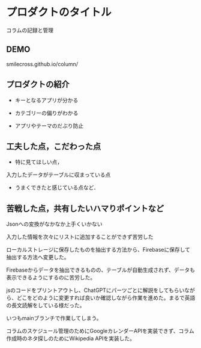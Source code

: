 # プロダクトのタイトル

コラムの記録と管理

## DEMO

smilecross.github.io/column/


## プロダクトの紹介

- キーとなるアプリが分かる

- カテゴリーの偏りがわかる

- アプリやテーマのだぶり防止

## 工夫した点，こだわった点

- 特に見てほしい点，

入力したデータがテーブルに収まっている点

- うまくできたと感じている点など．

## 苦戦した点，共有したいハマりポイントなど

Jsonへの変換がなかなか上手くいかない

入力した情報を次々にリストに追加することができず苦労した

ローカルストレージに保存したものを抽出する方法から、Firebaseに保存して抽出する方法へ変更した。

Firebaseからデータを抽出できるものの、テーブルが自動生成されず、データも表示できるようにするのに苦労した。

jsのコードをプリントアウトし、ChatGPTにパーツごとに解説をしてもらいながら、どこをどのように変更すれば良いか確認しながら作業を進めた。まるで英語の長文読解をしている様だった。

いつもmainブランチで作業してしまう。

コラムのスケジュール管理のためにGoogleカレンダーAPIを実装できず、コラム作成時のネタ探しのためにWikipedia APIを実装した。